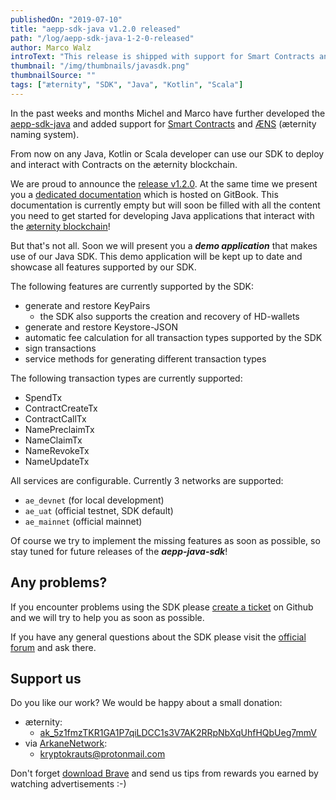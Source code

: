 ```yaml
---
publishedOn: "2019-07-10"
title: "aepp-sdk-java v1.2.0 released"
path: "/log/aepp-sdk-java-1-2-0-released"
author: Marco Walz
introText: "This release is shipped with support for Smart Contracts and ÆNS."
thumbnail: "/img/thumbnails/javasdk.png"
thumbnailSource: ""
tags: ["æternity", "SDK", "Java", "Kotlin", "Scala"]
---
```

In the past weeks and months Michel and Marco have further developed the [aepp-sdk-java](https://github.com/kryptokrauts/aepp-sdk-java) and added support for [Smart Contracts](https://github.com/aeternity/protocol/blob/master/contracts/contracts.md) and [ÆNS](https://github.com/aeternity/protocol/blob/master/AENS.md) (æternity naming system).

From now on any Java, Kotlin or Scala developer can use our SDK to deploy and interact with Contracts on the æternity blockchain.

We are proud to announce the [release v1.2.0](https://github.com/kryptokrauts/aepp-sdk-java/tree/v1.2.0). At the same time we present you a [dedicated documentation](https://kryptokrauts.gitbook.io/aepp-sdk-java/) which is hosted on GitBook. This documentation is currently empty but will soon be filled with all the content you need to get started for developing Java applications that interact with the [æternity blockchain](https://aeternity.com/)!

But that's not all. Soon we will present you a ***demo application*** that makes use of our Java SDK. This demo application will be kept up to date and showcase all features supported by our SDK.

The following features are currently supported by the SDK:
- generate and restore KeyPairs
   - the SDK also supports the creation and recovery of HD-wallets
- generate and restore Keystore-JSON
- automatic fee calculation for all transaction types supported by the SDK
- sign transactions
- service methods for generating different transaction types

The following transaction types are currently supported:
- SpendTx
- ContractCreateTx
- ContractCallTx
- NamePreclaimTx
- NameClaimTx
- NameRevokeTx
- NameUpdateTx

All services are configurable. Currently 3 networks are supported:
- `ae_devnet` (for local development)
- `ae_uat` (official testnet, SDK default)
- `ae_mainnet` (official mainnet)

Of course we try to implement the missing features as soon as possible, so stay tuned for future releases of the ***aepp-java-sdk***!

## Any problems?
If you encounter problems using the SDK please [create a ticket](https://github.com/kryptokrauts/aepp-sdk-java/issues/new) on Github and we will try to help you as soon as possible.

If you have any general questions about the SDK please visit the [official forum](https://forum.aeternity.com/c/aepplications/sdk) and ask there.

## Support us
Do you like our work? We would be happy about a small donation:
- æternity:
  - [ak_5z1fmzTKR1GA1P7qiLDCC1s3V7AK2RRpNbXqUhfHQbUeg7mmV](https://explorer.aepps.com/#/account/ak_5z1fmzTKR1GA1P7qiLDCC1s3V7AK2RRpNbXqUhfHQbUeg7mmV)
- via [ArkaneNetwork](https://arkane.network/):
  - kryptokrauts@protonmail.com

Don't forget [download Brave](https://brave.com/kry019) and send us tips from rewards you earned by watching advertisements :-)